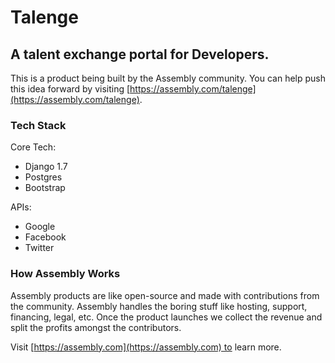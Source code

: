 # Talenge

## A talent exchange portal for Developers.

This is a product being built by the Assembly community. You can help push this idea forward by visiting [https://assembly.com/talenge](https://assembly.com/talenge).

### Tech Stack
Core Tech:

- Django 1.7
- Postgres
- Bootstrap

APIs:

- Google
- Facebook
- Twitter

### How Assembly Works

Assembly products are like open-source and made with contributions from the community. Assembly handles the boring stuff like hosting, support, financing, legal, etc. Once the product launches we collect the revenue and split the profits amongst the contributors.

Visit [https://assembly.com](https://assembly.com) to learn more.
